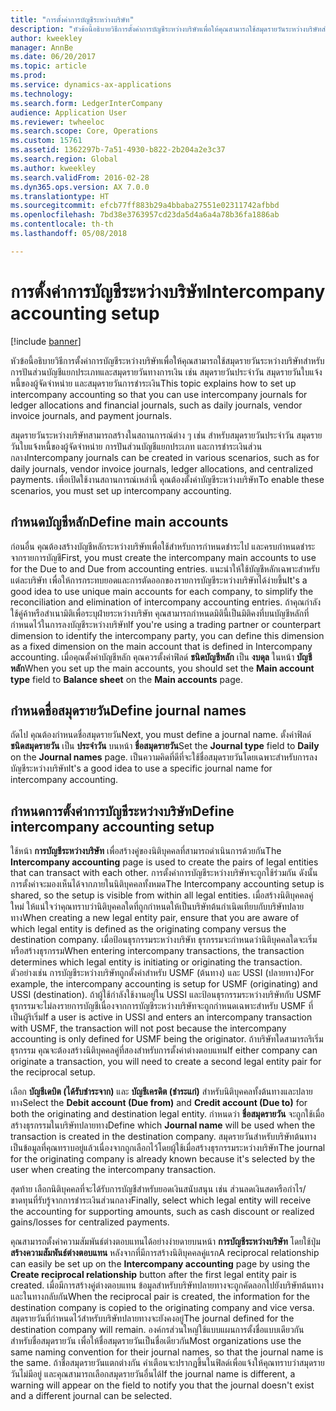 ```yaml
---
title: "การตั้งค่าการบัญชีระหว่างบริษัท"
description: "หัวข้อนี้อธิบายวิธีการตั้งค่าการบัญชีระหว่างบริษัทเพื่อให้คุณสามารถใช้สมุดรายวันระหว่างบริษัทสำหรับการปันส่วนบัญชีแยกประเภทและสมุดรายวันทางการเงิน เช่น สมุดรายวันประจำวัน สมุดรายวันใบแจ้งหนี้ของผู้จัดจำหน่าย และสมุดรายวันการชำระเงิน"
author: kweekley
manager: AnnBe
ms.date: 06/20/2017
ms.topic: article
ms.prod: 
ms.service: dynamics-ax-applications
ms.technology: 
ms.search.form: LedgerInterCompany
audience: Application User
ms.reviewer: twheeloc
ms.search.scope: Core, Operations
ms.custom: 15761
ms.assetid: 1362297b-7a51-4930-b822-2b204a2e3c37
ms.search.region: Global
ms.author: kweekley
ms.search.validFrom: 2016-02-28
ms.dyn365.ops.version: AX 7.0.0
ms.translationtype: HT
ms.sourcegitcommit: efcb77ff883b29a4bbaba27551e02311742afbbd
ms.openlocfilehash: 7bd38e3763957cd23da5d4a6a4a78b36fa1886ab
ms.contentlocale: th-th
ms.lasthandoff: 05/08/2018

---
```


# <a name="intercompany-accounting-setup"></a><span data-ttu-id="7ee58-103">การตั้งค่าการบัญชีระหว่างบริษัท</span><span class="sxs-lookup"><span data-stu-id="7ee58-103">Intercompany accounting setup</span></span>

[!include [banner](../includes/banner.md)]

<span data-ttu-id="7ee58-104">หัวข้อนี้อธิบายวิธีการตั้งค่าการบัญชีระหว่างบริษัทเพื่อให้คุณสามารถใช้สมุดรายวันระหว่างบริษัทสำหรับการปันส่วนบัญชีแยกประเภทและสมุดรายวันทางการเงิน เช่น สมุดรายวันประจำวัน สมุดรายวันใบแจ้งหนี้ของผู้จัดจำหน่าย และสมุดรายวันการชำระเงิน</span><span class="sxs-lookup"><span data-stu-id="7ee58-104">This topic explains how to set up intercompany accounting so that you can use intercompany journals for ledger allocations and financial journals, such as daily journals, vendor invoice journals, and payment journals.</span></span>

<span data-ttu-id="7ee58-105">สมุดรายวันระหว่างบริษัทสามารถสร้างในสถานการณ์ต่าง ๆ เช่น สำหรับสมุดรายวันประจำวัน สมุดรายวันใบแจ้งหนี้ของผู้จัดจำหน่าย การปันส่วนบัญชีแยกประเภท และการชำระเงินส่วนกลาง</span><span class="sxs-lookup"><span data-stu-id="7ee58-105">Intercompany journals can be created in various scenarios, such as for daily journals, vendor invoice journals, ledger allocations, and centralized payments.</span></span> <span data-ttu-id="7ee58-106">เพื่อเปิดใช้งานสถานการณ์เหล่านี้ คุณต้องตั้งค่าบัญชีระหว่างบริษัท</span><span class="sxs-lookup"><span data-stu-id="7ee58-106">To enable these scenarios, you must set up intercompany accounting.</span></span>

## <a name="define-main-accounts"></a><span data-ttu-id="7ee58-107">กำหนดบัญชีหลัก</span><span class="sxs-lookup"><span data-stu-id="7ee58-107">Define main accounts</span></span>
<span data-ttu-id="7ee58-108">ก่อนอื่น คุณต้องสร้างบัญชีหลักระหว่างบริษัทเพื่อใช้สำหรับการกำหนดชำระไป และครบกำหนดชำระจากรายการบัญชี</span><span class="sxs-lookup"><span data-stu-id="7ee58-108">First, you must create the intercompany main accounts to use for the Due to and Due from accounting entries.</span></span> <span data-ttu-id="7ee58-109">แนะนำให้ใช้บัญชีหลักเฉพาะสำหรับแต่ละบริษัท เพื่อให้การกระทบยอดและการตัดออกของรายการบัญชีระหว่างบริษัทได้ง่ายขึ้น</span><span class="sxs-lookup"><span data-stu-id="7ee58-109">It's a good idea to use unique main accounts for each company, to simplify the reconciliation and elimination of intercompany accounting entries.</span></span> <span data-ttu-id="7ee58-110">ถ้าคุณกำลังใช้คู่ค้าหรือสำเนามิติเพื่อระบุฝ่ายระหว่างบริษัท คุณสามารถกำหนดมิตินี้เป็นมิติคงที่บนบัญชีหลักที่กำหนดไว้ในการลงบัญชีระหว่างบริษัท</span><span class="sxs-lookup"><span data-stu-id="7ee58-110">If you're using a trading partner or counterpart dimension to identify the intercompany party, you can define this dimension as a fixed dimension on the main account that is defined in Intercompany accounting.</span></span> <span data-ttu-id="7ee58-111">เมื่อคุณตั้งค่าบัญชีหลัก คุณควรตั้งค่าฟิลด์ **ชนิดบัญชีหลัก** เป็น **งบดุล** ในหน้า **บัญชีหลัก**</span><span class="sxs-lookup"><span data-stu-id="7ee58-111">When you set up the main accounts, you should set the **Main account type** field to **Balance sheet** on the **Main accounts** page.</span></span>

## <a name="define-journal-names"></a><span data-ttu-id="7ee58-112">กำหนดชื่อสมุดรายวัน</span><span class="sxs-lookup"><span data-stu-id="7ee58-112">Define journal names</span></span>
<span data-ttu-id="7ee58-113">ถัดไป คุณต้องกำหนดชื่อสมุดรายวัน</span><span class="sxs-lookup"><span data-stu-id="7ee58-113">Next, you must define a journal name.</span></span> <span data-ttu-id="7ee58-114">ตั้งค่าฟิลด์ **ชนิดสมุดรายวัน** เป็น **ประจำวัน** บนหน้า **ชื่อสมุดรายวัน**</span><span class="sxs-lookup"><span data-stu-id="7ee58-114">Set the **Journal type** field to **Daily** on the **Journal names** page.</span></span> <span data-ttu-id="7ee58-115">เป็นความคิดที่ดีที่จะใช้ชื่อสมุดรายวันโดยเฉพาะสำหรับการลงบัญชีระหว่างบริษัท</span><span class="sxs-lookup"><span data-stu-id="7ee58-115">It's a good idea to use a specific journal name for intercompany accounting.</span></span>

## <a name="define-intercompany-accounting-setup"></a><span data-ttu-id="7ee58-116">กำหนดการตั้งค่าการบัญชีระหว่างบริษัท</span><span class="sxs-lookup"><span data-stu-id="7ee58-116">Define intercompany accounting setup</span></span>
<span data-ttu-id="7ee58-117">ใช้หน้า **การบัญชีระหว่างบริษัท** เพื่อสร้างคู่ของนิติบุคคลที่สามารถดำเนินการด้วยกัน</span><span class="sxs-lookup"><span data-stu-id="7ee58-117">The **Intercompany accounting** page is used to create the pairs of legal entities that can transact with each other.</span></span> <span data-ttu-id="7ee58-118">การตั้งค่าการบัญชีระหว่างบริษัทจะถูกใช้ร่วมกัน ดังนั้นการตั้งค่าจะมองเห็นได้จากภายในนิติบุคคลทั้งหมด</span><span class="sxs-lookup"><span data-stu-id="7ee58-118">The Intercompany accounting setup is shared, so the setup is visible from within all legal entities.</span></span> <span data-ttu-id="7ee58-119">เมื่อสร้างนิติบุคคลคู่ใหม่ ให้แน่ใจว่าคุณทราบว่านิติบุคคลใดที่ถูกกำหนดให้เป็นบริษัทต้นกำเนิดเทียบกับบริษัทปลายทาง</span><span class="sxs-lookup"><span data-stu-id="7ee58-119">When creating a new legal entity pair, ensure that you are aware of which legal entity is defined as the originating company versus the destination company.</span></span> <span data-ttu-id="7ee58-120">เมื่อป้อนธุรกรรมระหว่างบริษัท ธุรกรรมจะกำหนดว่านิติบุคคลใดจะเริ่มหรือสร้างธุรกรรม</span><span class="sxs-lookup"><span data-stu-id="7ee58-120">When entering intercompany transactions, the transaction determines which legal entity is initiating or originating the transaction.</span></span> <span data-ttu-id="7ee58-121">ตัวอย่างเช่น การบัญชีระหว่างบริษัทถูกตั้งค่าสำหรับ USMF (ต้นทาง) และ USSI (ปลายทาง)</span><span class="sxs-lookup"><span data-stu-id="7ee58-121">For example, the intercompany accounting is setup for USMF (originating) and USSI (destination).</span></span> <span data-ttu-id="7ee58-122">ถ้าผู้ใช้กำลังใช้งานอยู่ใน USSI และป้อนธุรกรรมระหว่างบริษัทกับ USMF ธุรกรรมจะไม่ลงรายการบัญชีเนื่องจากการบัญชีระหว่างบริษัทจะถูกกำหนดเฉพาะสำหรับ USMF ที่เป็นผู้ริเริ่ม</span><span class="sxs-lookup"><span data-stu-id="7ee58-122">If a user is active in USSI and enters an intercompany transaction with USMF, the transaction will not post because the intercompany accounting is only defined for USMF being the originator.</span></span> <span data-ttu-id="7ee58-123">ถ้าบริษัทใดสามารถริเริ่มธุรกรรม คุณจะต้องสร้างนิติบุคคลคู่ที่สองสำหรับการตั้งค่าต่างตอบแทน</span><span class="sxs-lookup"><span data-stu-id="7ee58-123">If either company can originate a transaction, you will need to create a second legal entity pair for the reciprocal setup.</span></span> 

<span data-ttu-id="7ee58-124">เลือก **บัญชีเดบิต (ได้รับชำระจาก)** และ **บัญชีเครดิต (ชำระแก่)** สำหรับนิติบุคคลทั้งต้นทางและปลายทาง</span><span class="sxs-lookup"><span data-stu-id="7ee58-124">Select the **Debit account (Due from)** and **Credit account (Due to)** for both the originating and destination legal entity.</span></span> <span data-ttu-id="7ee58-125">กำหนดว่า **ชื่อสมุดรายวัน** จะถูกใช้เมื่อสร้างธุรกรรมในบริษัทปลายทาง</span><span class="sxs-lookup"><span data-stu-id="7ee58-125">Define which **Journal name** will be used when the transaction is created in the destination company.</span></span> <span data-ttu-id="7ee58-126">สมุดรายวันสำหรับบริษัทต้นทางเป็นข้อมูลที่คุณทราบอยู่แล้วเนื่องจากถูกเลือกไว้โดยผู้ใช้เมื่อสร้างธุรกรรมระหว่างบริษัท</span><span class="sxs-lookup"><span data-stu-id="7ee58-126">The journal for the originating company is already known because it's selected by the user when creating the intercompany transaction.</span></span> 

<span data-ttu-id="7ee58-127">สุดท้าย เลือกนิติบุคคลที่จะได้รับการบัญชีสำหรับยอดเงินสนับสนุน เช่น ส่วนลดเงินสดหรือกำไร/ขาดทุนที่รับรู้จากการชำระเงินส่วนกลาง</span><span class="sxs-lookup"><span data-stu-id="7ee58-127">Finally, select which legal entity will receive the accounting for supporting amounts, such as cash discount or realized gains/losses for centralized payments.</span></span> 

<span data-ttu-id="7ee58-128">คุณสามารถตั้งค่าความสัมพันธ์ต่างตอบแทนได้อย่างง่ายดายบนหน้า **การบัญชีระหว่างบริษัท** โดยใช้ปุ่ม **สร้างความสัมพันธ์ต่างตอบแทน** หลังจากที่มีการสร้างนิติบุคคลคู่แรก</span><span class="sxs-lookup"><span data-stu-id="7ee58-128">A reciprocal relationship can easily be set up on the **Intercompany accounting** page by using the **Create reciprocal relationship** button after the first legal entity pair is created.</span></span> <span data-ttu-id="7ee58-129">เมื่อมีการสร้างคู่ต่างตอบแทน ข้อมูลสำหรับบริษัทปลายทางจะถูกคัดลอกไปยังบริษัทต้นทางและในทางกลับกัน</span><span class="sxs-lookup"><span data-stu-id="7ee58-129">When the reciprocal pair is created, the information for the destination company is copied to the originating company and vice versa.</span></span> <span data-ttu-id="7ee58-130">สมุดรายวันที่กำหนดไว้สำหรับบริษัทปลายทางจะยังคงอยู่</span><span class="sxs-lookup"><span data-stu-id="7ee58-130">The journal defined for the destination company will remain.</span></span> <span data-ttu-id="7ee58-131">องค์กรส่วนใหญ่ใช้แบบแผนการตั้งชื่อแบบเดียวกันสำหรับชื่อสมุดรายวัน เพื่อให้ชื่อสมุดรายวันเป็นชื่อเดียวกัน</span><span class="sxs-lookup"><span data-stu-id="7ee58-131">Most organizations use the same naming convention for their journal names, so that the journal name is the same.</span></span> <span data-ttu-id="7ee58-132">ถ้าชื่อสมุดรายวันแตกต่างกัน คำเตือนจะปรากฏขึ้นในฟิลด์เพื่อแจ้งให้คุณทราบว่าสมุดรายวันไม่มีอยู่ และคุณสามารถเลือกสมุดรายวันอื่นได้</span><span class="sxs-lookup"><span data-stu-id="7ee58-132">If the journal name is different, a warning will appear on the field to notify you that the journal doesn't exist and a different journal can be selected.</span></span>




